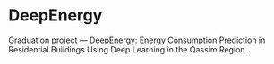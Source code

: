# DeepEnergy
Graduation project — DeepEnergy: Energy Consumption Prediction in Residential Buildings Using Deep Learning in the Qassim Region.
